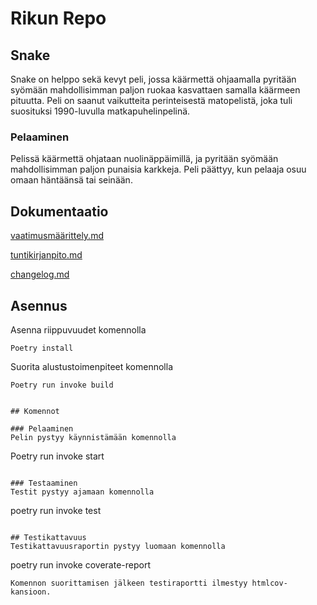 

# Rikun Repo

## Snake

Snake on helppo sekä kevyt peli, jossa käärmettä ohjaamalla pyritään syömään mahdollisimman paljon ruokaa kasvattaen samalla käärmeen pituutta. Peli on saanut vaikutteita perinteisestä matopelistä, joka tuli suosituksi 1990-luvulla matkapuhelinpelinä.

### Pelaaminen
Pelissä käärmettä ohjataan nuolinäppäimillä, ja pyritään syömään mahdollisimman paljon punaisia karkkeja. Peli päättyy, kun pelaaja osuu omaan häntäänsä tai seinään.

## Dokumentaatio

[vaatimusmäärittely.md](https://github.com/SuperTLP/ot-harjoitustyo/blob/master/laskarit/viikko1/vaatimusmäärittely.md)

[tuntikirjanpito.md](https://github.com/SuperTLP/ot-harjoitustyo/blob/master/dokumentaatio/tuntikirjanpito.md)

[changelog.md](https://github.com/SuperTLP/ot-harjoitustyo/blob/master/dokumentaatio/changelog.md)



## Asennus

Asenna riippuvuudet komennolla
~~~
Poetry install
~~~
Suorita alustustoimenpiteet komennolla
~~~
Poetry run invoke build


## Komennot

### Pelaaminen
Pelin pystyy käynnistämään komennolla
~~~
Poetry run invoke start
~~~

### Testaaminen
Testit pystyy ajamaan komennolla
~~~
poetry run invoke test
~~~

## Testikattavuus
Testikattavuusraportin pystyy luomaan komennolla
~~~
poetry run invoke coverate-report
~~~
Komennon suorittamisen jälkeen testiraportti ilmestyy htmlcov-kansioon.


